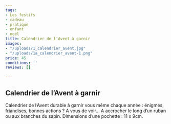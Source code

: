 ```yaml
---
tags:
- Les festifs
- cadeau
- pratique
- enfant
- noël
title: Calendrier de l’Avent à garnir
images:
- "/uploads/1_calendrier_avent.jpg"
- "/uploads/1a_calendrier_avent-1.png"
price: 45
conditions: ''
reviews: []

---
```

## Calendrier de l’Avent à garnir

Calendrier de l’Avent durable à garnir vous même chaque année : énigmes, friandises, bonnes actions ? A vous de voir… A accrocher le long d’un ruban ou aux branches du sapin. Dimensions d’une pochette : 11 x 9cm.
